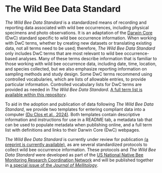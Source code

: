 # The Wild Bee Data Standard
_The Wild Bee Data Standard_ is a standardized means of recording and reporting data associated with wild bee occurrences, including physical specimens and photo observations. It is an adaptation of the [Darwin Core](https://github.com/tdwg/dwc) (DwC) standard specific to wild bee occurrence information. When working with DwC terms, whether by creating new datasets or translating existing data, not all terms need to be used; therefore, _The Wild Bee Data Standard_ only includes DwC terms that are most relevant to wild bee occurrence-based analyses. Many of these terms describe information that is familiar to those working with wild bee occurrence data, including date, time, location, and species collected, but we also emphasize reporting information on sampling methods and study design. Some DwC terms recommend using controlled vocabularies, which are lists of allowable entries, to provide particular information. Controlled vocabulary lists for DwC terms are provided as needed in _The Wild Bee Data Standard_. [A full term list is available within this repository](https://github.com/Big-Bee-Network/wild-bee-data-standard/blob/main/fulltermlist.md).

To aid in the adoption and publication of data following _The Wild Bee Data Standard_, we provide two templates for entering compliant data into a computer [(Du Clos et al., 2024)](https://doi.org/10.5281/zenodo.14187861). Both templates contain descriptive information and instructions for use in a README tab, a metadata tab that can be used to populate metadata when publishing online, and a full term list with definitions and links to their Darwin Core (DwC) webpages.

_The Wild Bee Data Standard_ is currently under review for publication [(a preprint is currently available)](https://www.authorea.com/users/887259/articles/1265311-improving-the-standardization-of-wild-bee-occurrence-data-towards-a-formal-wild-bee-data-standard), as are several standardized protocols to collect wild bee occurrence information. These protocols and _The Wild Bee Data Standard_ were developed as part of the [US National Native Bee Monitoring Research Coordination Network](https://www.nativebeemonitoring.org/) and will be published together in [a special issue of the _Journal of Mellitology_](https://journals.ku.edu/melittology/issue/view/2768).
